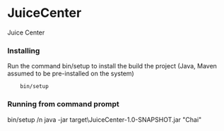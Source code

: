 # JuiceCenter
Juice Center

### Installing

Run the command bin/setup to install the build the project (Java, Maven assumed to be pre-installed on the system)

			
		bin/setup
   
### Running from command prompt

bin/setup /n
java -jar target\JuiceCenter-1.0-SNAPSHOT.jar "Chai"
